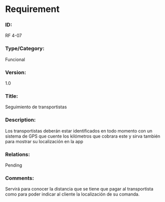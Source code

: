 # Requirement

### ID:

RF 4-07

### Type/Category:

Funcional

### Version:

1.0

### Title:

Seguimiento de transportistas

### Description:

Los transportistas deberán estar identificados en todo momento con un sistema de GPS que cuente los kilómetros que cobrara este y sirva también para mostrar su localización en la app

### Relations:

Pending

### Comments:

Servirá para conocer la distancia que se tiene que pagar al transportista como para poder indicar al cliente la localización de su comanda.
